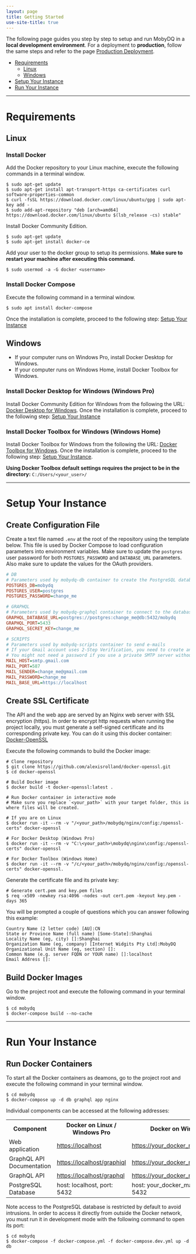 ```yaml
---
layout: page
title: Getting Started
use-site-title: true
---
```


The following page guides you step by step to setup and run MobyDQ in a **local development environment**. For a deployment to **production**, follow the same steps and refer to the page [Production Deployment](/mobydq/pages/productiondeployment).

-   [Requirements](#requirements)
    -   [Linux](#linux)
    -   [Windows](#windows)
-   [Setup Your Instance](#setup-your-instance)
-   [Run Your Instance](#run-your-instance)

---

# Requirements

## Linux

### Install Docker

Add the Docker repository to your Linux machine, execute the following commands in a terminal window.

```shell
$ sudo apt-get update
$ sudo apt-get install apt-transport-https ca-certificates curl software-properties-common
$ curl -fsSL https://download.docker.com/linux/ubuntu/gpg | sudo apt-key add -
$ sudo add-apt-repository "deb [arch=amd64] https://download.docker.com/linux/ubuntu $(lsb_release -cs) stable"
```

Install Docker Community Edition.

```shell
$ sudo apt-get update
$ sudo apt-get install docker-ce
```

Add your user to the docker group to setup its permissions. **Make sure to restart your machine after executing this command.**

```shell
$ sudo usermod -a -G docker <username>
```

### Install Docker Compose

Execute the following command in a terminal window.

```shell
$ sudo apt install docker-compose
```

Once the installation is complete, proceed to the following step: [Setup Your Instance](#setup-your-instance)

## Windows

-   If your computer runs on Windows Pro, install Docker Desktop for Windows.
-   If your computer runs on Windows Home, install Docker Toolbox for Windows.

### Install Docker Desktop for Windows (Windows Pro)

Install Docker Community Edition for Windows from the following the URL: [Docker Desktop for Windows](https://hub.docker.com/editions/community/docker-ce-desktop-windows). Once the installation is complete, proceed to the following step: [Setup Your Instance](#setup-your-instance)

### Install Docker Toolbox for Windows (Windows Home)

Install Docker Toolbox for Windows from the following the URL: [Docker Toolbox for Windows](https://docs.docker.com/toolbox/overview). Once the installation is complete, proceed to the following step: [Setup Your Instance](#setup-your-instance).

**Using Docker Toolbox default settings requires the project to be in the directory:** `C:/Users/<your_user>/`

---

# Setup Your Instance

## Create Configuration File

Create a text file named `.env` at the root of the repository using the template below. This file is used by Docker Compose to load configuration parameters into environment variables. Make sure to update the `postgres` user password for both `POSTGRES_PASSWORD` and `DATABASE_URL` parameters. Also make sure to update the values for the OAuth providers.

```ini
# DB
# Parameters used by mobydq-db container to create the PostgreSQL database
POSTGRES_DB=mobydq
POSTGRES_USER=postgres
POSTGRES_PASSWORD=change_me

# GRAPHQL
# Parameters used by mobydq-graphql container to connect to the database
GRAPHQL_DATABASE_URL=postgres://postgres:change_me@db:5432/mobydq
GRAPHQL_PORT=5433
GRAPHQL_SECRET_KEY=change_me

# SCRIPTS
# Parameters used by mobydq-scripts container to send e-mails
# If your Gmail account uses 2-Step Verification, you need to create an App password: https://support.google.com/accounts/answer/185833
# You might not need a password if you use a private SMTP server without authentication
MAIL_HOST=smtp.gmail.com
MAIL_PORT=587
MAIL_SENDER=change_me@gmail.com
MAIL_PASSWORD=change_me
MAIL_BASE_URL=https://localhost
```

## Create SSL Certificate

The API and the web app are served by an Nginx web server with SSL encryption (https). In order to encrypt http requests when running the project locally, you must generate a self-signed certificate and its corresponding private key. You can do it using this docker container: [Docker-OpenSSL](https://github.com/alexisrolland/docker-openssl)

Execute the following commands to build the Docker image:

```shell
# Clone repository
$ git clone https://github.com/alexisrolland/docker-openssl.git
$ cd docker-openssl

# Build Docker image
$ docker build -t docker-openssl:latest .

# Run Docker container in interactive mode
# Make sure you replace `<your_path>` with your target folder, this is where files will be created.

# If you are on Linux
$ docker run -it --rm -v "/<your_path>/mobydq/nginx/config:/openssl-certs" docker-openssl

# For Docker Desktop (Windows Pro)
$ docker run -it --rm -v "C:\<your_path>\mobydq\nginx\config:/openssl-certs" docker-openssl

# For Docker Toolbox (Windows Home)
$ docker run -it --rm -v "/c/<your_path>/mobydq/nginx/config:/openssl-certs" docker-openssl.
```

Generate the certificate file and its private key:

```shell
# Generate cert.pem and key.pem files
$ req -x509 -newkey rsa:4096 -nodes -out cert.pem -keyout key.pem -days 365
```

You will be prompted a couple of questions which you can answer following this example:

```
Country Name (2 letter code) [AU]:CN
State or Province Name (full name) [Some-State]:Shanghai
Locality Name (eg, city) []:Shanghai
Organization Name (eg, company) [Internet Widgits Pty Ltd]:MobyDQ
Organizational Unit Name (eg, section) []:
Common Name (e.g. server FQDN or YOUR name) []:localhost
Email Address []:
```

## Build Docker Images

Go to the project root and execute the following command in your terminal window.

```shell
$ cd mobydq
$ docker-compose build --no-cache
```

---

# Run Your Instance

## Run Docker Containers

To start all the Docker containers as deamons, go to the project root and execute the following command in your terminal window.

```shell
$ cd mobydq
$ docker-compose up -d db graphql app nginx
```

Individual components can be accessed at the following addresses:

<table>
 <tr>
  <th>
   Component
  </th>
  <th>
   Docker on Linux / Windows Pro
  </th>
  <th>
   Docker on Windows Home
  </th>
 </tr>
 <tr>
  <td>
   Web application
  </td>
  <td>
   <a href="https://localhost">https://localhost</a>
  </td>
  <td>
   <a href="https://your_docker_machine_ip">https://your_docker_machine_ip</a>
  </td>
 </tr>
 <tr>
  <td>
   GraphQL API Documentation
  </td>
  <td>
   <a href="https://localhost/graphiql">https://localhost/graphiql</a>
  </td>
  <td>
   <a href="https://your_docker_machine_ip/graphiql">https://your_docker_machine_ip/graphiql</a>
  </td>
 </tr>
 <tr>
  <td>
   GraphQL API
  </td>
  <td>
   <a href="https://localhost/graphql">https://localhost/graphql</a>
  </td>
  <td>
   <a href="https://your_docker_machine_ip/graphql">https://your_docker_machine_ip/graphql</a>
  </td>
 </tr>
 <tr>
  <td>
   PostgreSQL Database
  </td>
  <td>
   host: localhost, port: 5432
  </td>
  <td>
   host: your_docker_machine_ip, port: 5432
  </td>
 </tr>
</table>

Note access to the PostgreSQL database is restricted by default to avoid intrusions. In order to access it directly from outside the Docker network, you must run it in development mode with the following command to open its port:

```shell
$ cd mobydq
$ docker-compose -f docker-compose.yml -f docker-compose.dev.yml up -d db
```
